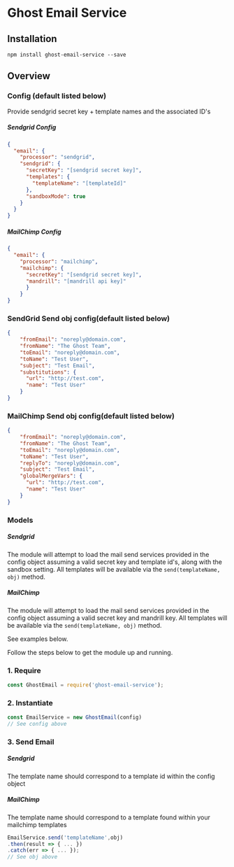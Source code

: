 # Ghost Email Service

## Installation

`npm install ghost-email-service --save`

## Overview

### Config (default listed below)
Provide sendgrid secret key + template names and the associated ID's

##### Sendgrid Config
```json
{
  "email": {
    "processor": "sendgrid",
    "sendgrid": {
      "secretKey": "[sendgrid secret key]",
      "templates": {
        "templateName": "[templateId]"
      },
      "sandboxMode": true
    }
  }
}
```
##### MailChimp Config
```json
{
  "email": {
    "processor": "mailchimp",
    "mailchimp": {
      "secretKey": "[sendgrid secret key]",
      "mandrill": "[mandrill api key]"
      }
    }
}
```

### SendGrid Send obj config(default listed below)

```json
{
    "fromEmail": "noreply@domain.com",
    "fromName": "The Ghost Team",
    "toEmail": "noreply@domain.com",
    "toName": "Test User",
    "subject": "Test Email",
    "substitutions": {
      "url": "http://test.com",
      "name": "Test User"
    }
}
```
### MailChimp Send obj config(default listed below)

```json
{
    "fromEmail": "noreply@domain.com",
    "fromName": "The Ghost Team",
    "toEmail": "noreply@domain.com",
    "toName": "Test User",
    "replyTo": "noreply@domain.com",
    "subject": "Test Email",
    "globalMergeVars": {
      "url": "http://test.com",
      "name": "Test User"
    }
}
```

### Models
##### Sendgrid
The module will attempt to load the mail send services provided in the config object
assuming a valid secret key and template id's, along with the sandbox setting.
All templates will be available via the `send(templateName, obj)`
method. 
##### MailChimp
The module will attempt to load the mail send services provided in the config object
assuming a valid secret key and mandrill key.
All templates will be available via the `send(templateName, obj)`
method. 

See examples below.

Follow the steps below to get the module up and running.
 
### 1. Require 

```js
const GhostEmail = require('ghost-email-service');
```

### 2. Instantiate

```js
const EmailService = new GhostEmail(config)
// See config above
```

### 3. Send Email
##### Sendgrid
The template name should correspond to a template id within the config object
##### MailChimp
The template name should correspond to a template found within your mailchimp templates

```js
EmailService.send('templateName',obj)
.then(result => { ... })
.catch(err => { ... });
// See obj above
```